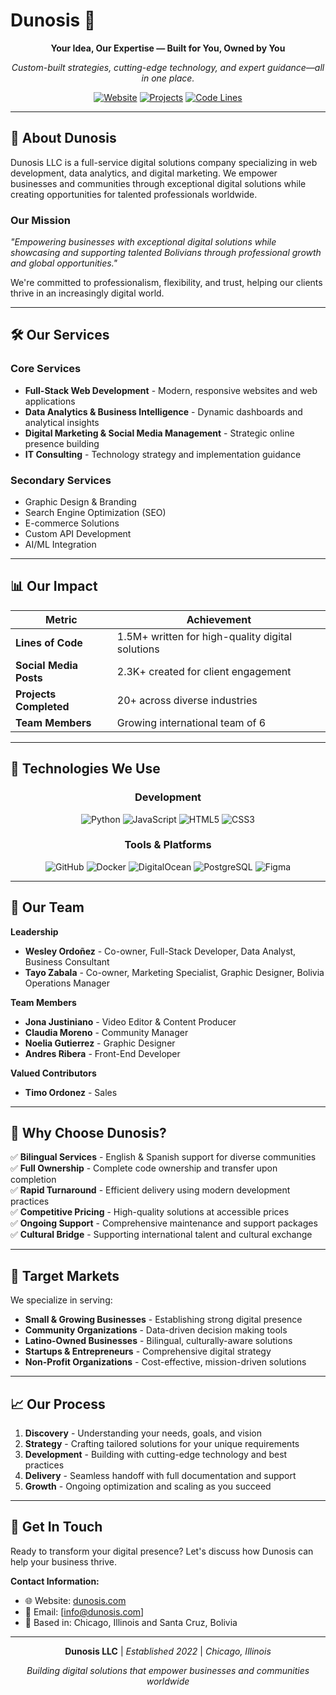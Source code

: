 # Dunosis 🚀

<div align="center">

**Your Idea, Our Expertise — Built for You, Owned by You**

*Custom-built strategies, cutting-edge technology, and expert guidance—all in one place.*

[![Website](https://img.shields.io/badge/Website-dunosis.com-blue?style=for-the-badge)](https://www.dunosis.com)
[![Projects](https://img.shields.io/badge/Projects-20+-green?style=for-the-badge)](#)
[![Code Lines](https://img.shields.io/badge/Lines%20of%20Code-1.5M+-orange?style=for-the-badge)](#)

</div>

---

## 🎯 **About Dunosis**

Dunosis LLC is a full-service digital solutions company specializing in web development, data analytics, and digital marketing. We empower businesses and communities through exceptional digital solutions while creating opportunities for talented professionals worldwide.

### **Our Mission**
*"Empowering businesses with exceptional digital solutions while showcasing and supporting talented Bolivians through professional growth and global opportunities."*

We're committed to professionalism, flexibility, and trust, helping our clients thrive in an increasingly digital world.

---

## 🛠️ **Our Services**

### **Core Services**
- **Full-Stack Web Development** - Modern, responsive websites and web applications
- **Data Analytics & Business Intelligence** - Dynamic dashboards and analytical insights
- **Digital Marketing & Social Media Management** - Strategic online presence building
- **IT Consulting** - Technology strategy and implementation guidance

### **Secondary Services**
- Graphic Design & Branding
- Search Engine Optimization (SEO)
- E-commerce Solutions
- Custom API Development
- AI/ML Integration

---

## 📊 **Our Impact**

<div align="center">

| Metric | Achievement |
|--------|-------------|
| **Lines of Code** | 1.5M+ written for high-quality digital solutions |
| **Social Media Posts** | 2.3K+ created for client engagement |
| **Projects Completed** | 20+ across diverse industries |
| **Team Members** | Growing international team of 6 |

</div>

---

## 🔧 **Technologies We Use**

<div align="center">

### **Development**
![Python](https://img.shields.io/badge/Python-3776AB?style=for-the-badge&logo=python&logoColor=white)
![JavaScript](https://img.shields.io/badge/JavaScript-F7DF1E?style=for-the-badge&logo=javascript&logoColor=black)
![HTML5](https://img.shields.io/badge/HTML5-E34F26?style=for-the-badge&logo=html5&logoColor=white)
![CSS3](https://img.shields.io/badge/CSS3-1572B6?style=for-the-badge&logo=css3&logoColor=white)

### **Tools & Platforms**
![GitHub](https://img.shields.io/badge/GitHub-100000?style=for-the-badge&logo=github&logoColor=white)
![Docker](https://img.shields.io/badge/Docker-2496ED?style=for-the-badge&logo=docker&logoColor=white)
![DigitalOcean](https://img.shields.io/badge/DigitalOcean-0080FF?style=for-the-badge&logo=digitalocean&logoColor=white)
![PostgreSQL](https://img.shields.io/badge/PostgreSQL-316192?style=for-the-badge&logo=postgresql&logoColor=white)
![Figma](https://img.shields.io/badge/Figma-F24E1E?style=for-the-badge&logo=figma&logoColor=white)

</div>

---

## 👥 **Our Team**

**Leadership**
- **Wesley Ordoñez** - Co-owner, Full-Stack Developer, Data Analyst, Business Consultant
- **Tayo Zabala** - Co-owner, Marketing Specialist, Graphic Designer, Bolivia Operations Manager

**Team Members**
- **Jona Justiniano** - Video Editor & Content Producer
- **Claudia Moreno** - Community Manager
- **Noelia Gutierrez** - Graphic Designer
- **Andres Ribera** - Front-End Developer 

**Valued Contributors**
- **Timo Ordonez** - Sales

---

## 🌟 **Why Choose Dunosis?**

✅ **Bilingual Services** - English & Spanish support for diverse communities  
✅ **Full Ownership** - Complete code ownership and transfer upon completion  
✅ **Rapid Turnaround** - Efficient delivery using modern development practices  
✅ **Competitive Pricing** - High-quality solutions at accessible prices  
✅ **Ongoing Support** - Comprehensive maintenance and support packages  
✅ **Cultural Bridge** - Supporting international talent and cultural exchange  

---

## 🎯 **Target Markets**

We specialize in serving:
- **Small & Growing Businesses** - Establishing strong digital presence
- **Community Organizations** - Data-driven decision making tools
- **Latino-Owned Businesses** - Bilingual, culturally-aware solutions
- **Startups & Entrepreneurs** - Comprehensive digital strategy
- **Non-Profit Organizations** - Cost-effective, mission-driven solutions

---

## 📈 **Our Process**

1. **Discovery** - Understanding your needs, goals, and vision
2. **Strategy** - Crafting tailored solutions for your unique requirements  
3. **Development** - Building with cutting-edge technology and best practices
4. **Delivery** - Seamless handoff with full documentation and support
5. **Growth** - Ongoing optimization and scaling as you succeed

---

## 🤝 **Get In Touch**

Ready to transform your digital presence? Let's discuss how Dunosis can help your business thrive.

**Contact Information:**
- 🌐 Website: [dunosis.com](https://www.dunosis.com)
- 📧 Email: [info@dunosis.com]
- 🏢 Based in: Chicago, Illinois and Santa Cruz, Bolivia

---

<div align="center">

**Dunosis LLC** | *Established 2022* | *Chicago, Illinois*

*Building digital solutions that empower businesses and communities worldwide*

</div>
